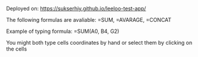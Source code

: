 Deployed on: https://sukserhiy.github.io/leeloo-test-app/

The following formulas are avaliable: =SUM, =AVARAGE, =CONCAT

Example of typing formula: =SUM(A0, B4, G2)

You might both type cells coordinates by hand or select them by clicking on the cells
